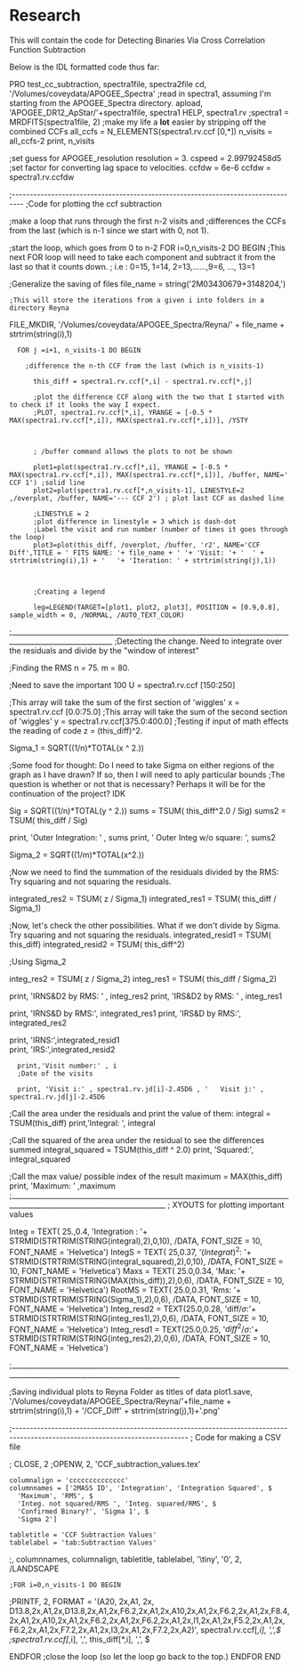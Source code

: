 # Research
This will contain the code for Detecting Binaries Via Cross Correlation Function Subtraction 

Below is the IDL formatted code thus far:

PRO test_cc_subtraction, spectra1file, spectra2file
cd, '/Volumes/coveydata/APOGEE_Spectra'
;read in spectra1, assuming I'm starting from the APOGEE_Spectra directory.
apload, 'APOGEE_DR12_ApStar/'+spectra1file, spectra1
HELP, spectra1.rv
;spectra1 = MRDFITS(spectra1file, 2)
;make my life a **lot** easier by stripping off the combined CCFs
all_ccfs = N_ELEMENTS(spectra1.rv.ccf [0,*])
n_visits = all_ccfs-2
print, n_visits

;set guess for APOGEE_resolution
resolution = 3.
cspeed = 2.99792458d5
;set factor for converting lag space to velocities. ccfdw = 6e-6
ccfdw = spectra1.rv.ccfdw

;---------------------------------------------------------------------------------
;Code for plotting the ccf subtraction

;make a loop that runs through the first n-2 visits and 
;differences the CCFs from the last (which is n-1 since we start with 0, not 1).

;start the loop, which goes from 0 to n-2
FOR i=0,n_visits-2 DO BEGIN
  ;This next FOR loop will need to take each component and subtract it from the last so that it counts down.
  ; i.e : 0=15, 1=14, 2=13,......,9=6, ..., 13=1
  
  ;Generalize the saving of files 
  file_name = string('2M03430679+3148204,')
  
    ;This will store the iterations from a given i into folders in a directory Reyna
  FILE_MKDIR, '/Volumes/coveydata/APOGEE_Spectra/Reyna/' + file_name + strtrim(string(i),1)
  
      FOR j =i+1, n_visits-1 DO BEGIN

        ;difference the n-th CCF from the last (which is n_visits-1)

          this_diff = spectra1.rv.ccf[*,i] - spectra1.rv.ccf[*,j]

          ;plot the difference CCF along with the two that I started with to check if it looks the way I expect.
          ;PLOT, spectra1.rv.ccf[*,i], YRANGE = [-0.5 * MAX(spectra1.rv.ccf[*,i]), MAX(spectra1.rv.ccf[*,i])], /YSTY



          ; /buffer command allows the plots to not be shown

          plot1=plot(spectra1.rv.ccf[*,i], YRANGE = [-0.5 * MAX(spectra1.rv.ccf[*,i]), MAX(spectra1.rv.ccf[*,i])], /buffer, NAME='    CCF 1') ;solid line
          plot2=plot(spectra1.rv.ccf[*,n_visits-1], LINESTYLE=2 ,/overplot, /buffer, NAME='--- CCF 2') ; plot last CCF as dashed line

          ;LINESTYLE = 2 
          ;plot difference in linestyle = 3 which is dash-dot
          ;Label the visit and run number (number of times it goes through the loop)
          plot3=plot(this_diff, /overplot, /buffer, 'r2', NAME='CCF Diff',TITLE = ' FITS NAME: '+ file_name + ' '+ 'Visit: '+ '  ' + strtrim(string(i),1) + '   '+ 'Iteration: ' + strtrim(string(j),1)) 


          
          ;Creating a legend

          leg=LEGEND(TARGET=[plot1, plot2, plot3], POSITION = [0.9,0.8], sample_width = 0, /NORMAL, /AUTO_TEXT_COLOR) 

;___________________________________________________________________________________________________________
;Detecting the change. Need to integrate over the residuals and divide by the "window of interest" 

;Finding the RMS
n = 75.
m = 80.

;Need to save the important 100
U = spectra1.rv.ccf [150:250]


;This array will take the sum of the first section of 'wiggles'
x = spectra1.rv.ccf [0.0:75.0]
;This array will take the sum of the second section of 'wiggles' 
y = spectra1.rv.ccf[375.0:400.0]
;Testing if input of math effects the reading of code
z = (this_diff)^2.

Sigma_1 = SQRT((1/n)*TOTAL(x ^ 2.))


;Some food for thought: Do I need to take Sigma on either regions of the graph as I have drawn? If so, then I will need to aply particular bounds
;The question is whether or not that is necessary? Perhaps it will be for the continuation of the project? IDK


Sig = SQRT((1/n)*TOTAL(y ^ 2.))
sums = TSUM( this_diff^2.0 / Sig)
sums2 = TSUM( this_diff / Sig)

print, 'Outer Integration: ' , sums
print, ' Outer Integ w/o square: ', sums2


Sigma_2 = SQRT((1/m)*TOTAL(x^2.))

 
 ;Now we need to find the summation of the residuals divided by the RMS: Try squaring and not squaring the residuals.
 
  integrated_res2 = TSUM( z / Sigma_1)
  integrated_res1 = TSUM( this_diff / Sigma_1)
 
 
 ;Now, let's check the other possibilities. What if we don't divide by Sigma. Try squaring and not squaring the residuals.
  integrated_resid1 = TSUM( this_diff)
  integrated_resid2 = TSUM( this_diff^2)
 
 ;Using Sigma_2

  integ_res2 = TSUM( z / Sigma_2)
  integ_res1 = TSUM( this_diff / Sigma_2)
 
  print, 'IRNS&D2 by RMS: ' , integ_res2 
  print, 'IRS&D2 by RMS: ' , integ_res1 
 

  print, 'IRNS&D by RMS:', integrated_res1
  print,  'IRS&D by RMS:', integrated_res2


  print, 'IRNS:',integrated_resid1         
  print, 'IRS:',integrated_resid2

      print,'Visit number:' , i
      ;Date of the visits
      
      print, 'Visit i:' , spectra1.rv.jd[i]-2.45D6 , '   Visit j:' ,  spectra1.rv.jd[j]-2.45D6

;Call the area under the residuals and print the value of them:
      integral = TSUM(this_diff)
      print,'Integral: ', integral

;Call the squared of the area under the residual to see the differences summed
      integral_squared = TSUM(this_diff ^ 2.0)
      print, 'Squared:', integral_squared


;Call the max value/ possible index of the result
      maximum = MAX(this_diff)
      print, 'Maximum: ' ,maximum
 ;__________________________________________________________________________________________________________________________
   ; XYOUTS for plotting important values

Integ = TEXT( 25.,0.4, 'Integration : '+ STRMID(STRTRIM(STRING(integral),2),0,10), /DATA, FONT_SIZE = 10, FONT_NAME = 'Helvetica')
IntegS = TEXT( 25,0.37, '$( Integrat )^2$: '+ STRMID(STRTRIM(STRING(integral_squared),2),0,10), /DATA, FONT_SIZE = 10, FONT_NAME = 'Helvetica')
Maxs = TEXT( 25.0,0.34, 'Max: '+ STRMID(STRTRIM(STRING(MAX(this_diff)),2),0,6), /DATA, FONT_SIZE = 10, FONT_NAME = 'Helvetica')
RootMS = TEXT( 25.0,0.31, 'Rms: '+ STRMID(STRTRIM(STRING(Sigma_1),2),0,6), /DATA, FONT_SIZE = 10, FONT_NAME = 'Helvetica')
Integ_resd2 = TEXT(25.0,0.28, 'diff/$\sigma$:'+ STRMID(STRTRIM(STRING(integ_res1),2),0,6), /DATA, FONT_SIZE = 10, FONT_NAME = 'Helvetica')
Integ_resd1 = TEXT(25.0,0.25, '$diff^2$/$\sigma$:'+ STRMID(STRTRIM(STRING(integ_res2),2),0,6), /DATA, FONT_SIZE = 10, FONT_NAME = 'Helvetica')

;______________________________________________________________________________________________________________________________

;Saving individual plots to Reyna Folder as titles of data
plot1.save, '/Volumes/coveydata/APOGEE_Spectra/Reyna/'+file_name + strtrim(string(i),1) + '/CCF_Diff' + strtrim(string(j),1)+'.png'

;-------------------------------------------------------------------------------------------------------------------------------
    ; Code for making a CSV file
    
   ; CLOSE, 2
    ;OPENW, 2, 'CCF_subtraction_values.tex'

    columnalign = 'cccccccccccccc'
    columnnames = ['2MASS ID', 'Integration', 'Integration Squared', $
      'Maximum', 'RMS', $
      'Integ. not squared/RMS ', 'Integ. squared/RMS', $
      'Confirmed Binary?', 'Sigma 1', $
      'Sigma 2']

    tabletitle = 'CCF Subtraction Values'
    tablelabel = 'tab:Subtraction Values'
   ;, columnnames, columnalign, tabletitle, tablelabel, '\tiny', '0', 2, /LANDSCAPE

    ;FOR i=0,n_visits-1 DO BEGIN
 ;PRINTF, 2, FORMAT = '(A20, 2x,A1, 2x, D13.8,2x,A1,2x,D13.8,2x,A1,2x,F6.2,2x,A1,2x,A10,2x,A1,2x,F6.2,2x,A1,2x,F8.4,2x,A1,2x,A10,2x,A1,2x,F6.2,2x,A1,2x,F6.2,2x,A1,2x,I1,2x,A1,2x,F5.2,2x,A1,2x,F6.2,2x,A1,2x,F7.2,2x,A1,2x,I3,2x,A1,2x,F7.2,2x,A2)', spectra1.rv.ccf[*,i], ',',$
       ;spectra1.rv.ccf[*,i], ',', this_diff[*,i], ',', $
       
   ENDFOR 
;close the loop (so let the loop go back to the top.)
ENDFOR
END  
